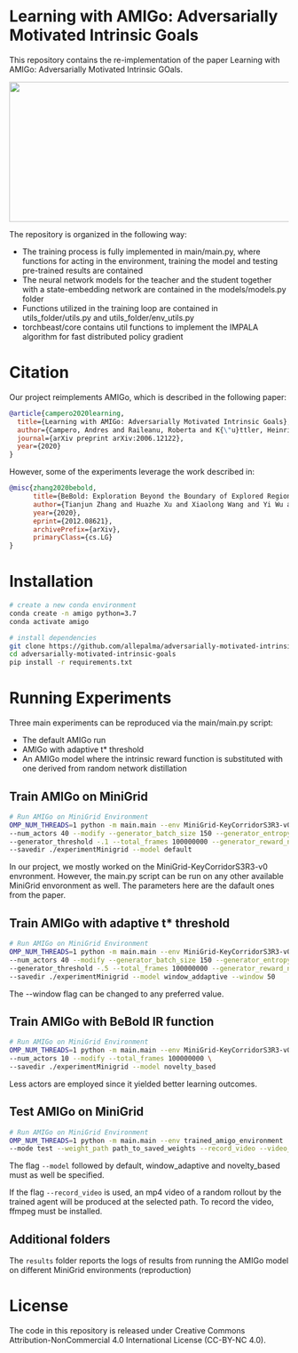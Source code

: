 
# Learning with AMIGo: Adversarially Motivated Intrinsic Goals
This repository contains the re-implementation of the paper Learning with AMIGo: Adversarially Motivated Intrinsic GOals. 

<p align="center">
  <img width="604" height="252" src="https://github.com/allepalma/adversarially-motivated-intrinsic-goals/blob/master/resources/amigo.png">
</p>

The repository is organized in the following way:
* The training process is fully implemented in main/main.py, where functions for acting in the environment, training the model and testing pre-trained results are contained 
* The neural network models for the teacher and the student together with a state-embedding network are contained in the models/models.py folder
* Functions utilized in the training loop are contained in utils_folder/utils.py and utils_folder/env_utils.py
* torchbeast/core contains util functions to implement the IMPALA algorithm for fast distributed policy gradient 

# Citation

Our project reimplements AMIGo, which is described in the following paper:

```bib
@article{campero2020learning,
  title={Learning with AMIGo: Adversarially Motivated Intrinsic Goals},
  author={Campero, Andres and Raileanu, Roberta and K{\"u}ttler, Heinrich and Tenenbaum, Joshua B and Rockt{\"a}schel, Tim and Grefenstette, Edward},
  journal={arXiv preprint arXiv:2006.12122},
  year={2020}
}
```

However, some of the experiments leverage the work described in:

```bib
@misc{zhang2020bebold,
      title={BeBold: Exploration Beyond the Boundary of Explored Regions}, 
      author={Tianjun Zhang and Huazhe Xu and Xiaolong Wang and Yi Wu and Kurt Keutzer and Joseph E. Gonzalez and Yuandong Tian},
      year={2020},
      eprint={2012.08621},
      archivePrefix={arXiv},
      primaryClass={cs.LG}
}
```

# Installation

```bash
# create a new conda environment
conda create -n amigo python=3.7
conda activate amigo

# install dependencies
git clone https://github.com/allepalma/adversarially-motivated-intrinsic-goals.git
cd adversarially-motivated-intrinsic-goals
pip install -r requirements.txt
```

# Running Experiments

Three main experiments can be reproduced via the main/main.py script:
* The default AMIGo run
* AMIGo with adaptive t* threshold
* An AMIGo model where the intrinsic reward function is substituted with one derived from random network distillation 

## Train AMIGo on MiniGrid

```bash
# Run AMIGo on MiniGrid Environment
OMP_NUM_THREADS=1 python -m main.main --env MiniGrid-KeyCorridorS3R3-v0 \
--num_actors 40 --modify --generator_batch_size 150 --generator_entropy_cost .05 \
--generator_threshold -.1 --total_frames 100000000 --generator_reward_negative -.3 \
--savedir ./experimentMinigrid --model default
```

In our project, we mostly worked on the MiniGrid-KeyCorridorS3R3-v0 envronment. However, the main.py script can be run
on any other available MiniGrid envoronment as well. The parameters here are the dafault ones from the paper.

## Train AMIGo with adaptive t* threshold

```bash
# Run AMIGo on MiniGrid Environment
OMP_NUM_THREADS=1 python -m main.main --env MiniGrid-KeyCorridorS3R3-v0 \
--num_actors 40 --modify --generator_batch_size 150 --generator_entropy_cost .05 \
--generator_threshold -.5 --total_frames 100000000 --generator_reward_negative -.3 \
--savedir ./experimentMinigrid --model window_addaptive --window 50
```
The --window flag can be changed to any preferred value. 

## Train AMIGo with BeBold IR function

```bash
# Run AMIGo on MiniGrid Environment
OMP_NUM_THREADS=1 python -m main.main --env MiniGrid-KeyCorridorS3R3-v0 \
--num_actors 10 --modify --total_frames 100000000 \
--savedir ./experimentMinigrid --model novelty_based
```

Less actors are employed since it yielded better learning outcomes. 

## Test AMIGo on MiniGrid

```bash
# Run AMIGo on MiniGrid Environment
OMP_NUM_THREADS=1 python -m main.main --env trained_amigo_environment  \
--mode test --weight_path path_to_saved_weights --record_video --video_path path_to_video.mp4
```

The flag ```--model``` followed by default, window_adaptive and novelty_based must as well be specified.

If the flag ```--record_video``` is used, an mp4 video of a random rollout by the trained agent will be produced at the selected path. To record the video, ffmpeg must be installed.

## Additional folders

The ```results``` folder reports the logs of results from running the AMIGo model on different MiniGrid environments (reproduction)



# License

The code in this repository is released under Creative Commons Attribution-NonCommercial 4.0 International License (CC-BY-NC 4.0).
